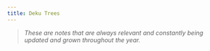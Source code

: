 ```yaml
---
title: Deku Trees
---
```

> _These are notes that are always relevant and constantly being updated and grown throughout the year._